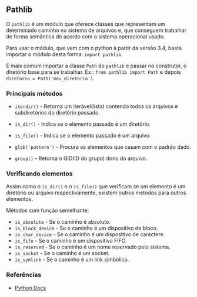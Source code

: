 ## Pathlib
  
O `pathlib` é um módulo que oferece classes que representam um determinado caminho no sistema de arquivos e, que conseguem trabalhar de forma semântica de acordo com o sistema operacional usado.
  
Para usar o módulo, que vem com o python à partir da versão 3.4, basta importar o módulo desta forma: `import pathlib`.
  
É mais comum importar a classe `Path` do `pathlib` e passar  no construtor, o diretório base para se trabalhar. Ex.: `from pathlib import Path` e depois `diretorio = Path('meu_diretorio')`.
  
### Principais métodos
  
* `iterdir()` - Retorna um iterável(lista) contendo todos os arquivos e subdiretórios do diretório passado.
  
* `is_dir()` - Indica se o elemento passado é um diretório.
  
* `is_file()` - Indica se o elemento passado é um arquivo.
  
* `glob('pattern')` - Procura os elementos que casam com o padrão dado.
  
* `group()` - Retorna o GID(ID do grupo) dono do arquivo.
  
### Verificando elementos
  
Assim como o `is_dir()` e o `is_file()` que verificam se um elemento é um diretório ou arquivo respectivamente, existem outros métodos para outros elementos.
  
Métodos com função semelhante:
  
- `is_absolute` - Se o caminho é absoluto.  
- `is_block_device` - Se o caminho é um dispositivo de bloco.  
- `is_char_device` - Se o caminho é um dispositivo de caractere.  
- `is_fifo` - Se o caminho é um dispositivo FIFO.  
- `is_reserved` - Se o caminho é um nome reservado pelo sistema.  
- `is_socket` - Se o caminho é um socket.  
- `is_symlink` - Se o caminho é um link simbólico.
  

### Referências
  
* [Python Docs](https://docs.python.org/3/library/pathlib.html)  
